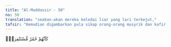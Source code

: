 ```yaml
---
title: "Al-Muddassir - 50"
no: 50
translation: "seakan-akan mereka keledai liar yang lari terkejut,"
tafsir: "Kemudian digambarkan pula sikap orang-orang musyrik dan kafir itu menghindarkan diri dari peringatan agama. Mereka diibaratkan seperti keledai liar yang lari terkejut menjauh dari singa. Artinya mereka orang-orang musyrik itu lari dari Muhammad saw atau mereka yang kafir itu lari dari agama Islam, seperti keledai ketakutan lari dikejar singa, atau lari ketakutan karena diburu manusia (pemburu).\n\nAyat ini mengisyaratkan pula bahwa orang-orang yang seharusnya telah menerima seruan Islam dan mengambil pelajaran dari peringatan-peringatan yang diberikan Allah, malah justru menentangnya tanpa sebab-sebab yang logis. Di sini pula kita perbandingkan bagaimana seekor keledai lari ketakutan tanpa arah. Demikian pula manusia lari dari agama tanpa alasan yang tepat. Sifat berusaha menghindarkan diri dari kewajiban-kewajiban agama seperti itu kita lihat sekarang, memang sejak dari dulu telah digambarkan oleh Al-Qur'an."
---
```


كَاَنَّهُمْ حُمُرٌ مُّسْتَنْفِرَةٌۙ

